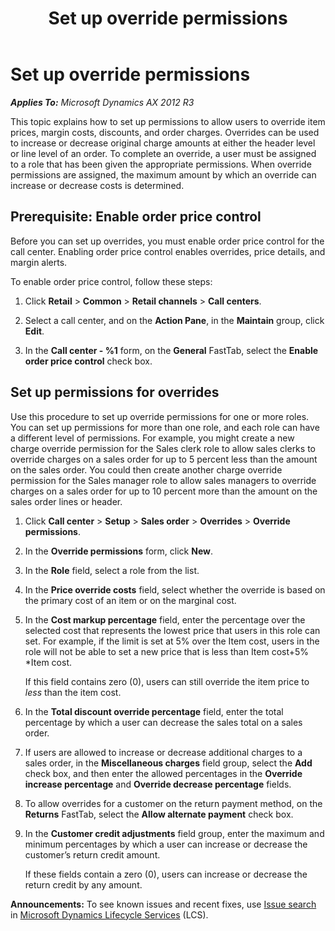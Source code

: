 ﻿---
title: Set up override permissions
TOCTitle: Set up override permissions
ms:assetid: 263c7700-0b0f-4aa0-ba1b-fb3ed17e61f3
ms:mtpsurl: https://technet.microsoft.com/en-us/library/Dn497732(v=AX.60)
ms:contentKeyID: 62221421
ms.date: 07/24/2015
mtps_version: v=AX.60
f1_keywords:
- Forms.MCRPriceOverrideMarkUpGroup
---

# Set up override permissions 


_**Applies To:** Microsoft Dynamics AX 2012 R3_

This topic explains how to set up permissions to allow users to override item prices, margin costs, discounts, and order charges. Overrides can be used to increase or decrease original charge amounts at either the header level or line level of an order. To complete an override, a user must be assigned to a role that has been given the appropriate permissions. When override permissions are assigned, the maximum amount by which an override can increase or decrease costs is determined.

## Prerequisite: Enable order price control

Before you can set up overrides, you must enable order price control for the call center. Enabling order price control enables overrides, price details, and margin alerts.

To enable order price control, follow these steps:

1.  Click **Retail** \> **Common** \> **Retail channels** \> **Call centers**.

2.  Select a call center, and on the **Action Pane**, in the **Maintain** group, click **Edit**.

3.  In the **Call center - %1** form, on the **General** FastTab, select the **Enable order price control** check box.

## Set up permissions for overrides

Use this procedure to set up override permissions for one or more roles. You can set up permissions for more than one role, and each role can have a different level of permissions. For example, you might create a new charge override permission for the Sales clerk role to allow sales clerks to override charges on a sales order for up to 5 percent less than the amount on the sales order. You could then create another charge override permission for the Sales manager role to allow sales managers to override charges on a sales order for up to 10 percent more than the amount on the sales order lines or header.

1.  Click **Call center** \> **Setup** \> **Sales order** \> **Overrides** \> **Override permissions**.

2.  In the **Override permissions** form, click **New**.

3.  In the **Role** field, select a role from the list.

4.  In the **Price override costs** field, select whether the override is based on the primary cost of an item or on the marginal cost.

5.  In the **Cost markup percentage** field, enter the percentage over the selected cost that represents the lowest price that users in this role can set. For example, if the limit is set at 5% over the Item cost, users in the role will not be able to set a new price that is less than Item cost+5% \*Item cost.
    
    If this field contains zero (0), users can still override the item price to *less* than the item cost.

6.  In the **Total discount override percentage** field, enter the total percentage by which a user can decrease the sales total on a sales order.

7.  If users are allowed to increase or decrease additional charges to a sales order, in the **Miscellaneous charges** field group, select the **Add** check box, and then enter the allowed percentages in the **Override increase percentage** and **Override decrease percentage** fields.

8.  To allow overrides for a customer on the return payment method, on the **Returns** FastTab, select the **Allow alternate payment** check box.

9.  In the **Customer credit adjustments** field group, enter the maximum and minimum percentages by which a user can increase or decrease the customer’s return credit amount.
    
    If these fields contain a zero (0), users can increase or decrease the return credit by any amount.

  
**Announcements:** To see known issues and recent fixes, use [Issue search](http://go.microsoft.com/fwlink/?linkid=389258) in [Microsoft Dynamics Lifecycle Services](http://go.microsoft.com/fwlink/?linkid=306505) (LCS).

